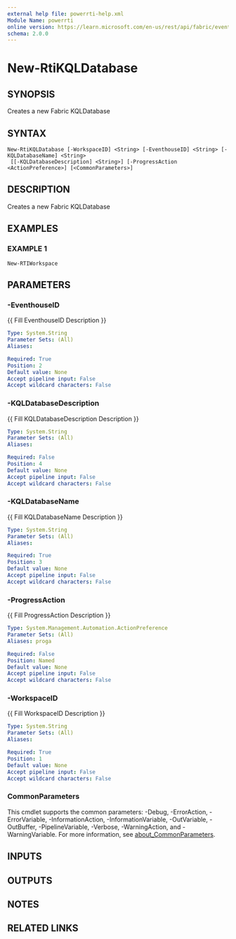 ```yaml
---
external help file: powerrti-help.xml
Module Name: powerrti
online version: https://learn.microsoft.com/en-us/rest/api/fabric/eventstream/items/create-eventstream?tabs=HTTP
schema: 2.0.0
---
```


# New-RtiKQLDatabase

## SYNOPSIS
Creates a new Fabric KQLDatabase

## SYNTAX

```
New-RtiKQLDatabase [-WorkspaceID] <String> [-EventhouseID] <String> [-KQLDatabaseName] <String>
 [[-KQLDatabaseDescription] <String>] [-ProgressAction <ActionPreference>] [<CommonParameters>]
```

## DESCRIPTION
Creates a new Fabric KQLDatabase

## EXAMPLES

### EXAMPLE 1
```
New-RTIWorkspace
```

## PARAMETERS

### -EventhouseID
{{ Fill EventhouseID Description }}

```yaml
Type: System.String
Parameter Sets: (All)
Aliases:

Required: True
Position: 2
Default value: None
Accept pipeline input: False
Accept wildcard characters: False
```

### -KQLDatabaseDescription
{{ Fill KQLDatabaseDescription Description }}

```yaml
Type: System.String
Parameter Sets: (All)
Aliases:

Required: False
Position: 4
Default value: None
Accept pipeline input: False
Accept wildcard characters: False
```

### -KQLDatabaseName
{{ Fill KQLDatabaseName Description }}

```yaml
Type: System.String
Parameter Sets: (All)
Aliases:

Required: True
Position: 3
Default value: None
Accept pipeline input: False
Accept wildcard characters: False
```

### -ProgressAction
{{ Fill ProgressAction Description }}

```yaml
Type: System.Management.Automation.ActionPreference
Parameter Sets: (All)
Aliases: proga

Required: False
Position: Named
Default value: None
Accept pipeline input: False
Accept wildcard characters: False
```

### -WorkspaceID
{{ Fill WorkspaceID Description }}

```yaml
Type: System.String
Parameter Sets: (All)
Aliases:

Required: True
Position: 1
Default value: None
Accept pipeline input: False
Accept wildcard characters: False
```

### CommonParameters
This cmdlet supports the common parameters: -Debug, -ErrorAction, -ErrorVariable, -InformationAction, -InformationVariable, -OutVariable, -OutBuffer, -PipelineVariable, -Verbose, -WarningAction, and -WarningVariable. For more information, see [about_CommonParameters](http://go.microsoft.com/fwlink/?LinkID=113216).

## INPUTS

## OUTPUTS

## NOTES

## RELATED LINKS

